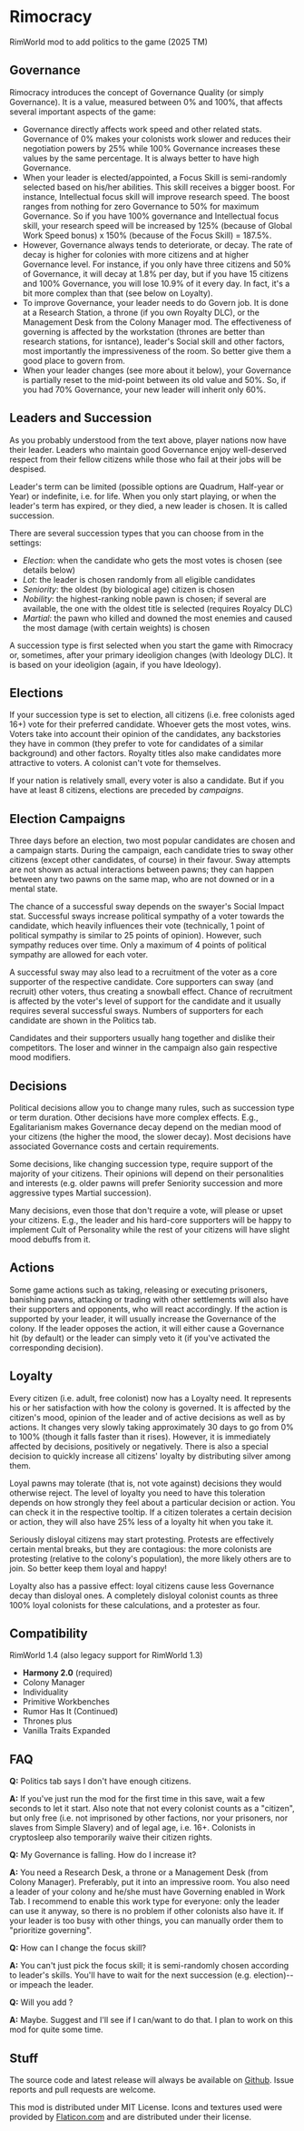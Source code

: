 # Rimocracy
RimWorld mod to add politics to the game (2025 TM)

## Governance

Rimocracy introduces the concept of Governance Quality (or simply Governance). It is a value, measured between 0% and 100%, that affects several important aspects of the game:

- Governance directly affects work speed and other related stats. Governance of 0% makes your colonists work slower and reduces their negotiation powers by 25% while 100% Governance increases these values by the same percentage. It is always better to have high Governance.
- When your leader is elected/appointed, a Focus Skill is semi-randomly selected based on his/her abilities. This skill receives a bigger boost. For instance, Intellectual focus skill will improve research speed. The boost ranges from nothing for zero Governance to 50% for maximum Governance. So if you have 100% governance and Intellectual focus skill, your research speed will be increased by 125% (because of Global Work Speed bonus) x 150% (because of the Focus Skill) = 187.5%.
- However, Governance always tends to deteriorate, or decay. The rate of decay is higher for colonies with more citizens and at higher Governance level. For instance, if you only have three citizens and 50% of Governance, it will decay at 1.8% per day, but if you have 15 citizens and 100% Governance, you will lose 10.9% of it every day. In fact, it's a bit more complex than that (see below on Loyalty).
- To improve Governance, your leader needs to do Govern job. It is done at a Research Station, a throne (if you own Royalty DLC), or the Management Desk from the Colony Manager mod. The effectiveness of governing is affected by the workstation (thrones are better than research stations, for isntance), leader's Social skill and other factors, most importantly the impressiveness of the room. So better give them a good place to govern from.
- When your leader changes (see more about it below), your Governance is partially reset to the mid-point between its old value and 50%. So, if you had 70% Governance, your new leader will inherit only 60%.

## Leaders and Succession

As you probably understood from the text above, player nations now have their leader. Leaders who maintain good Governance enjoy well-deserved respect from their fellow citizens while those who fail at their jobs will be despised.

Leader's term can be limited (possible options are Quadrum, Half-year or Year) or indefinite, i.e. for life. When you only start playing, or when the leader's term has expired, or they died, a new leader is chosen. It is called succession.

There are several succession types that you can choose from in the settings:

- *Election*: when the candidate who gets the most votes is chosen (see details below)
- *Lot*: the leader is chosen randomly from all eligible candidates
- *Seniority*: the oldest (by biological age) citizen is chosen
- *Nobility*: the highest-ranking noble pawn is chosen; if several are available, the one with the oldest title is selected (requires Royalcy DLC)
- *Martial*: the pawn who killed and downed the most enemies and caused the most damage (with certain weights) is chosen

A succession type is first selected when you start the game with Rimocracy or, sometimes, after your primary ideoligion changes (with Ideology DLC). It is based on your ideoligion (again, if you have Ideology).

## Elections

If your succession type is set to election, all citizens (i.e. free colonists aged 16+) vote for their preferred candidate. Whoever gets the most votes, wins. Voters take into account their opinion of the candidates, any backstories they have in common (they prefer to vote for candidates of a similar background) and other factors. Royalty titles also make candidates more attractive to voters. A colonist can't vote for themselves.

If your nation is relatively small, every voter is also a candidate. But if you have at least 8 citizens, elections are preceded by *campaigns*.

## Election Campaigns

Three days before an election, two most popular candidates are chosen and a campaign starts. During the campaign, each candidate tries to sway other citizens (except other candidates, of course) in their favour. Sway attempts are not shown as actual interactions between pawns; they can happen between any two pawns on the same map, who are not downed or in a mental state.

The chance of a successful sway depends on the swayer's Social Impact stat. Successful sways increase political sympathy of a voter towards the candidate, which heavily influences their vote (technically, 1 point of political sympathy is similar to 25 points of opinion). However, such sympathy reduces over time. Only a maximum of 4 points of political sympathy are allowed for each voter.

A successful sway may also lead to a recruitment of the voter as a core supporter of the respective candidate. Core supporters can sway (and recruit) other voters, thus creating a snowball effect. Chance of recruitment is affected by the voter's level of support for the candidate and it usually requires several successful sways. Numbers of supporters for each candidate are shown in the Politics tab.

Candidates and their supporters usually hang together and dislike their competitors. The loser and winner in the campaign also gain respective mood modifiers.

## Decisions

Political decisions allow you to change many rules, such as succession type or term duration. Other decisions have more complex effects. E.g., Egalitarianism makes Governance decay depend on the median mood of your citizens (the higher the mood, the slower decay). Most decisions have associated Governance costs and certain requirements.

Some decisions, like changing succession type, require support of the majority of your citizens. Their opinions will depend on their personalities and interests (e.g. older pawns will prefer Seniority succession and more aggressive types Martial succession).

Many decisions, even those that don't require a vote, will please or upset your citizens. E.g., the leader and his hard-core supporters will be happy to implement Cult of Personality while the rest of your citizens will have slight mood debuffs from it.

## Actions

Some game actions such as taking, releasing or executing prisoners, banishing pawns, attacking or trading with other settlements will also have their supporters and opponents, who will react accordingly. If the action is supported by your leader, it will usually increase the Governance of the colony. If the leader opposes the action, it will either cause a Governance hit (by default) or the leader can simply veto it (if you've activated the corresponding decision).

## Loyalty

Every citizen (i.e. adult, free colonist) now has a Loyalty need. It represents his or her satisfaction with how the colony is governed. It is affected by the citizen's mood, opinion of the leader and of active decisions as well as by actions. It changes very slowly taking approximately 30 days to go from 0% to 100% (though it falls faster than it rises). However, it is immediately affected by decisions, positively or negatively. There is also a special decision to quickly increase all citizens' loyalty by distributing silver among them.

Loyal pawns may tolerate (that is, not vote against) decisions they would otherwise reject. The level of loyalty you need to have this toleration depends on how strongly they feel about a particular decision or action. You can check it in the respective tooltip. If a citizen tolerates a certain decision or action, they will also have 25% less of a loyalty hit when you take it.

Seriously disloyal citizens may start protesting. Protests are effectively certain mental breaks, but they are contagious: the more colonists are protesting (relative to the colony's population), the more likely others are to join. So better keep them loyal and happy!

Loyalty also has a passive effect: loyal citizens cause less Governance decay than disloyal ones. A completely disloyal colonist counts as three 100% loyal colonists for these calculations, and a protester as four.

## Compatibility

RimWorld 1.4 (also legacy support for RimWorld 1.3)

- **Harmony 2.0** (required)
- Colony Manager
- Individuality
- Primitive Workbenches
- Rumor Has It (Continued)
- Thrones plus
- Vanilla Traits Expanded

## FAQ

**Q:** Politics tab says I don't have enough citizens.

**A:** If you've just run the mod for the first time in this save, wait a few seconds to let it start. Also note that not every colonist counts as a "citizen", but only free (i.e. not imprisoned by other factions, nor your prisoners, nor slaves from Simple Slavery) and of legal age, i.e. 16+. Colonists in cryptosleep also temporarily waive their citizen rights.

**Q:** My Governance is falling. How do I increase it?

**A:** You need a Research Desk, a throne or a Management Desk (from Colony Manager). Preferably, put it into an impressive room. You also need a leader of your colony and he/she must have Governing enabled in Work Tab. I recommend to enable this work type for everyone: only the leader can use it anyway, so there is no problem if other colonists also have it. If your leader is too busy with other things, you can manually order them to "prioritize governing".

**Q:** How can I change the focus skill?

**A:** You can't just pick the focus skill; it is semi-randomly chosen according to leader's skills. You'll have to wait for the next succession (e.g. election)--or impeach the leader.

**Q:** Will you add <your dream feature>?

**A:** Maybe. Suggest and I'll see if I can/want to do that. I plan to work on this mod for quite some time.

## Stuff

The source code and latest release will always be available on [Github](https://github.com/GarwelGarwel/Rimocracy). Issue reports and pull requests are welcome.

This mod is distributed under MIT License. Icons and textures used were provided by [Flaticon.com](https://flaticon.com) and are distributed under their license.
